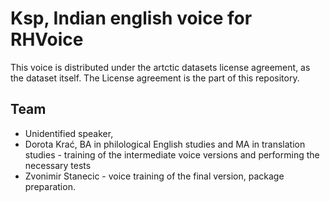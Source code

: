 # Ksp, Indian english voice for RHVoice
This voice is distributed under the artctic datasets license agreement, as the dataset itself. The License agreement is the part of this repository.

## Team
- Unidentified speaker,
- Dorota Krać, BA in philological English studies and MA in translation studies - training of the intermediate voice versions and performing the necessary tests
- Zvonimir Stanecic - voice training of the final version, package preparation.
